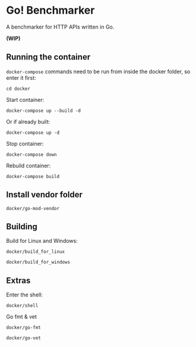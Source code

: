 
# Go! Benchmarker

A benchmarker for HTTP APIs written in Go.

**(WIP)**

## Running the container

`docker-compose` commands need to be run from inside the docker folder, so enter it first: 

```
cd docker
```

Start container:

```
docker-compose up --build -d
```

Or if already built:

```
docker-compose up -d
```

Stop container:

```
docker-compose down
```


Rebuild container:

```
docker-compose build
```

## Install vendor folder

```
docker/go-mod-vendor
```

## Building

Build for Linux and Windows:

```
docker/build_for_linux
```

```
docker/build_for_windows
```

## Extras

Enter the shell:

```
docker/shell
```

Go fmt & vet

```
docker/go-fmt
```

```
docker/go-vet
```
